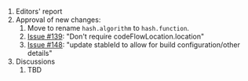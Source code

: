 1. Editors' report
3. Approval of new changes:
    1. Move to rename `hash.algorithm` to `hash.function`.
    1. [Issue #139](https://github.com/oasis-tcs/sarif-spec/issues/139): "Don't require codeFlowLocation.location"
    1. [Issue #148](https://github.com/oasis-tcs/sarif-spec/issues/148): "update stableId to allow for build configuration/other details"
4. Discussions
    1. TBD
